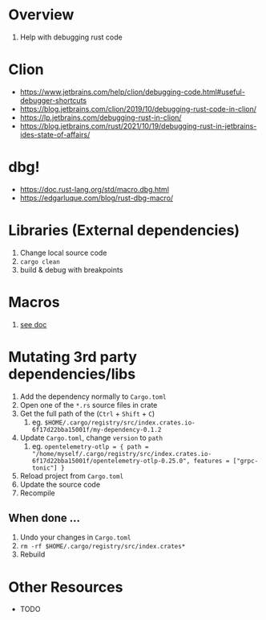 # Overview
1. Help with debugging rust code


# Clion
- https://www.jetbrains.com/help/clion/debugging-code.html#useful-debugger-shortcuts
- https://blog.jetbrains.com/clion/2019/10/debugging-rust-code-in-clion/
- https://lp.jetbrains.com/debugging-rust-in-clion/
- https://blog.jetbrains.com/rust/2021/10/19/debugging-rust-in-jetbrains-ides-state-of-affairs/


# dbg!
- https://doc.rust-lang.org/std/macro.dbg.html
- https://edgarluque.com/blog/rust-dbg-macro/


# Libraries (External dependencies)
1. Change local source code
1. `cargo clean`
1. build & debug with breakpoints


# Macros
1. [see doc](./macros.md)


# Mutating 3rd party dependencies/libs
1. Add the dependency normally to `Cargo.toml`
1. Open one of the `*.rs` source files in crate
1. Get the full path of the (`Ctrl` + `Shift` + `C`)
    1. eg. `$HOME/.cargo/registry/src/index.crates.io-6f17d22bba15001f/my-dependency-0.1.2`
1. Update `Cargo.toml`, change `version` to `path`
    1. eg.  `opentelemetry-otlp = { path = "/home/myself/.cargo/registry/src/index.crates.io-6f17d22bba15001f/opentelemetry-otlp-0.25.0", features = ["grpc-tonic"] }`
1. Reload project from `Cargo.toml`
1. Update the source code
1. Recompile

## When done ...
1. Undo your changes in `Cargo.toml`
1. `rm -rf $HOME/.cargo/registry/src/index.crates*`
1. Rebuild


# Other Resources
- TODO
